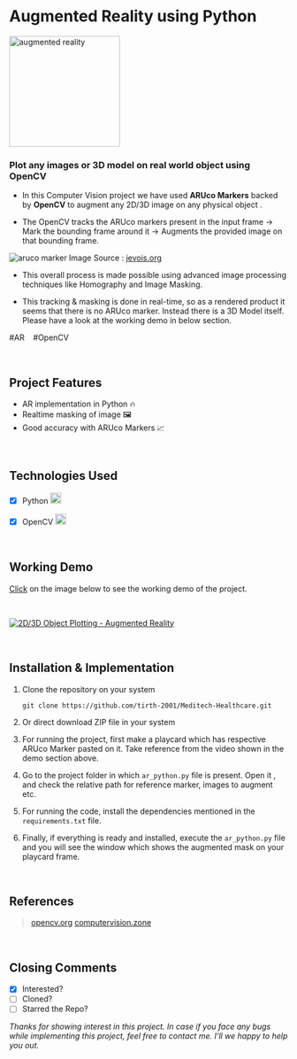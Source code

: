 # Augmented Reality using Python

<img src="https://firebasestorage.googleapis.com/v0/b/smart-home-9497d.appspot.com/o/Other%20Images%2Faugmented-reality.png?alt=media&token=51b595cf-b0b2-4f46-9685-4eb38024c824" alt="augmented reality" width="200" />

### Plot any images or 3D model on real world  object using OpenCV


- In this Computer Vision project we have used **ARUco Markers** backed by **OpenCV** to augment any 2D/3D image on any physical object . 

- The OpenCV tracks the ARUco markers present in the input frame &#8594; Mark the bounding frame around it &#8594; Augments the provided image on that bounding frame.

![aruco marker](http://jevois.org/moddoc/DemoArUco/screenshot5.png)
Image Source : [jevois.org](https://jevois.org)

- This overall process is made possible using advanced image processing techniques like Homography and Image Masking. 

- This tracking & masking is done in real-time, so as a rendered product it seems that there is no ARUco marker. Instead there is a 3D Model itself. Please have a look at the working demo in below section.

\#AR &nbsp;&nbsp;   \#OpenCV

<br>

## Project Features

 - AR implementation in Python 🔥
 - Realtime masking of image 🖼️
 - Good accuracy with ARUco Markers 📈
 
 <br>
 
 ## Technologies Used
 - [x] Python <img src="https://firebasestorage.googleapis.com/v0/b/smart-home-9497d.appspot.com/o/Other%20Images%2F005-python.png?alt=media&token=067ada19-745a-4e4b-be1a-55c389e05fb3" alt="drawing" width="20"/>
 - [x] OpenCV <img src="https://firebasestorage.googleapis.com/v0/b/smart-home-9497d.appspot.com/o/Other%20Images%2Fopencv.png?alt=media&token=9293b45e-1f45-4da1-abae-4fa05dc0a753" alt="opencv" width="20"/>

 
<br>

 ## Working Demo
 [Click](https://www.youtube.com/watch?v=P4YSgWi4zEQ&list=PLdaWlSfDidCTVN303hA-2RGtthdIk1PxM&index=8) on the image below to see the working demo of the project.
 
 <br>
 
[![2D/3D Object Plotting - Augmented Reality](http://img.youtube.com/vi/P4YSgWi4zEQ/0.jpg)](https://www.youtube.com/watch?v=P4YSgWi4zEQ&list=PLdaWlSfDidCTVN303hA-2RGtthdIk1PxM&index=8 "2D/3D Object Plotting - Augmented Reality")
 
<br>

 ## Installation & Implementation

1.  Clone the repository on your system
    
    `git clone https://github.com/tirth-2001/Meditech-Healthcare.git`
    
2.  Or direct download ZIP file in your system
3. For running the project, first make a playcard which has respective ARUco Marker pasted on it. Take reference from the video shown in the demo section above.
4. Go to the project folder in which `ar_python.py` file is present. Open it , and check the relative path for reference marker, images to augment etc.
5. For running the code, install the dependencies mentioned in the `requirements.txt` file.
6. Finally, if everything is ready and installed, execute the `ar_python.py` file and you will see the window which shows the augmented mask on your playcard frame.

<br>

## References

> [opencv.org](https://opencv.org)
> [computervision.zone](https://www.computervision.zone/)

<br>

## Closing Comments

 - [x] Interested? 
 - [ ] Cloned?
 - [ ] Starred the Repo?
 
*Thanks for showing interest in this project. In case if you face any bugs while implementing this project, feel free to contact me. I'll we happy to help you out.*
 

 

